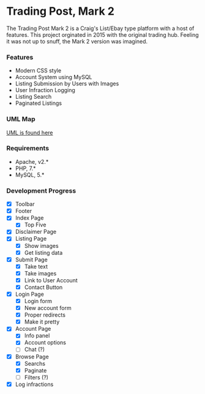 # Trading Post, Mark 2
The Trading Post Mark 2 is a Craig's List/Ebay type platform with a host of features. This project orginated in 2015 with the original trading hub. Feeling it was not up to snuff, the Mark 2 version was imagined.

### Features
* Modern CSS style
* Account System using MySQL
* Listing Submission by Users with Images
* User Infraction Logging
* Listing Search
* Paginated Listings

### UML Map
[UML is found here](https://www.draw.io/?lightbox=1&highlight=0000ff&edit=_blank&layers=1&nav=1&title=SiteStructure.xml#Uhttps%3A%2F%2Fraw.githubusercontent.com%2Fmaximombro%2FTrading-Post-Mark-2%2Fmaster%2FSiteStructure.xml)

### Requirements
* Apache, v2.*
* PHP, 7.*
* MySQL, 5.*

### Development Progress
- [x] Toolbar
- [x] Footer
- [x] Index Page
    - [x] Top Five
- [x] Disclaimer Page
- [x] Listing Page
    - [x] Show images
    - [x] Get listing data
- [x] Submit Page
    - [x] Take text
    - [x] Take images
    - [x] Link to User Account
    - [x] Contact Button
- [x] Login Page
    - [x] Login form
    - [x] New account form
    - [x] Proper redirects
    - [x] Make it pretty
- [x] Account Page
    - [x] Info panel
    - [x] Account options
    - [ ] Chat (?)
- [x] Browse Page
    - [x] Searchs
    - [x] Paginate
    - [ ] Filters (?)
- [x] Log infractions
